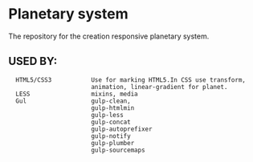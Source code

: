 # Planetary system
The repository for the 	creation responsive planetary system.


USED BY: 
------------ 
      HTML5/CSS3           Use for marking HTML5.In CSS use transform,  
                           animation, linear-gradient for planet.
      LESS                 mixins, media
      Gul                  gulp-clean,
                           gulp-htmlmin
                           gulp-less
                           gulp-concat
                           gulp-autoprefixer
                           gulp-notify
                           gulp-plumber
                           gulp-sourcemaps


